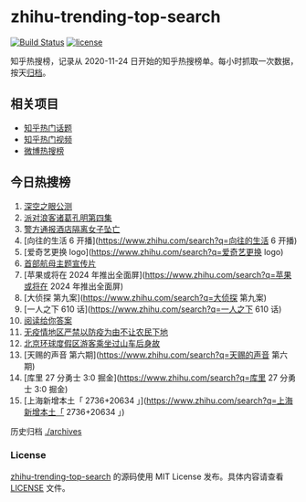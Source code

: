 # zhihu-trending-top-search

[![Build Status](https://github.com/justjavac/zhihu-trending-top-search/workflows/ci/badge.svg?branch=main)](https://github.com/justjavac/zhihu-trending-top-search/actions)
[![license](https://img.shields.io/github/license/justjavac/zhihu-trending-top-search)](https://github.com/justjavac/zhihu-trending-top-search/blob/main/LICENSE)

知乎热搜榜，记录从 2020-11-24 日开始的知乎热搜榜单。每小时抓取一次数据，按天[归档](./archives)。

## 相关项目

- [知乎热门话题](https://github.com/justjavac/zhihu-trending-hot-questions)
- [知乎热门视频](https://github.com/justjavac/zhihu-trending-hot-video)
- [微博热搜榜](https://github.com/justjavac/weibo-trending-hot-search)

## 今日热搜榜

<!-- BEGIN -->
<!-- 最后更新时间 Sun Apr 24 2022 10:25:29 GMT+0800 (China Standard Time) -->

1. [深空之眼公测](https://www.zhihu.com/search?q=深空之眼公测)
1. [派对浪客诸葛孔明第四集](https://www.zhihu.com/search?q=派对浪客诸葛孔明第四集)
1. [警方通报酒店隔离女子坠亡](https://www.zhihu.com/search?q=警方通报酒店隔离女子坠亡)
1. [向往的生活 6 开播](https://www.zhihu.com/search?q=向往的生活 6 开播)
1. [爱奇艺更换 logo](https://www.zhihu.com/search?q=爱奇艺更换 logo)
1. [首部航母主题宣传片](https://www.zhihu.com/search?q=首部航母主题宣传片)
1. [苹果或将在 2024 年推出全面屏](https://www.zhihu.com/search?q=苹果或将在 2024 年推出全面屏)
1. [大侦探 第九案](https://www.zhihu.com/search?q=大侦探 第九案)
1. [一人之下 610 话](https://www.zhihu.com/search?q=一人之下 610 话)
1. [阅读给你答案](https://www.zhihu.com/search?q=阅读给你答案)
1. [无疫情地区严禁以防疫为由不让农民下地](https://www.zhihu.com/search?q=无疫情地区严禁以防疫为由不让农民下地)
1. [北京环球度假区游客乘坐过山车后身故](https://www.zhihu.com/search?q=北京环球度假区游客乘坐过山车后身故)
1. [天赐的声音 第六期](https://www.zhihu.com/search?q=天赐的声音 第六期)
1. [库里 27 分勇士 3:0 掘金](https://www.zhihu.com/search?q=库里 27 分勇士 3:0 掘金)
1. [上海新增本土「 2736+20634 」](https://www.zhihu.com/search?q=上海新增本土「 2736+20634 」)

<!-- END -->

历史归档 [./archives](./archives)

### License

[zhihu-trending-top-search](https://github.com/justjavac/zhihu-trending-top-search)
的源码使用 MIT License 发布。具体内容请查看 [LICENSE](./LICENSE) 文件。
